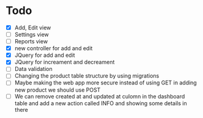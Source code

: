 # Todo

-   [x] Add, Edit view
-   [ ] Settings view
-   [ ] Reports view
-   [x] new controller for add and edit
-   [x] JQuery for add and edit
-   [x] JQuery for increament and decreament
-   [ ] Data validation
-   [ ] Changing the product table structure by using migrations
-   [ ] Maybe making the web app more secure instead of using GET in adding new product we should use POST
-   [ ] We can remove created at and updated at culomn in the dashboard table and add a new action called INFO and showing some details in there

